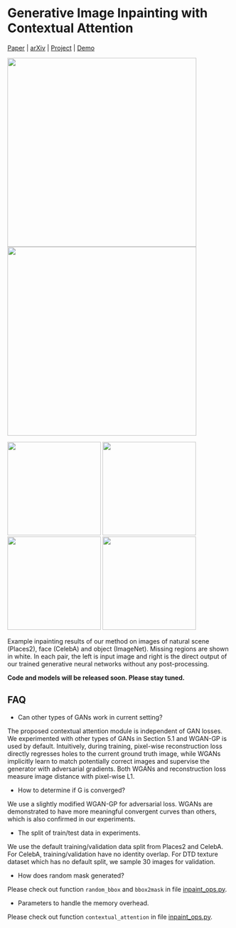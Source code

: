 # Generative Image Inpainting with Contextual Attention

[Paper](http://jhyu.me/resources/publications/yu2018-generative-inpainting-paper.pdf) | [arXiv](https://arxiv.org/abs/1801.07892) | [Project](http://jhyu.me/posts/2018/01/20/generative-inpainting.html) | [Demo](http://jhyu.me/posts/2018/01/20/generative-inpainting.html#post)



<img src="https://user-images.githubusercontent.com/22609465/35317673-845730e4-009d-11e8-920e-62ea0a25f776.png" width="425"/> <img src="https://user-images.githubusercontent.com/22609465/35317674-846418ea-009d-11e8-90c7-652e32cef798.png" width="425"/>

<img src="https://user-images.githubusercontent.com/22609465/35317678-848aa3fc-009d-11e8-84a5-01be01a31fc6.png" width="210"/> <img src="https://user-images.githubusercontent.com/22609465/35317679-8496ab84-009d-11e8-945c-e1f957b04288.png" width="210"/>
<img src="https://user-images.githubusercontent.com/22609465/35347783-c5e948fe-00fb-11e8-819c-8212d4edcfd3.png" width="210"/> <img src="https://user-images.githubusercontent.com/22609465/35347784-c5f4242c-00fb-11e8-8e46-5ad224e15096.png" width="210"/>

Example inpainting results of our method on images of natural scene (Places2), face (CelebA) and object (ImageNet). Missing regions are shown in white. In each pair, the left is input image and right is the direct output of our trained generative neural networks without any post-processing.

**Code and models will be released soon. Please stay tuned.**


FAQ
---

* Can other types of GANs work in current setting?

The proposed contextual attention module is independent of GAN losses. We experimented with other types of GANs in Section 5.1 and WGAN-GP is used by default. Intuitively, during training, pixel-wise reconstruction loss directly regresses holes to the current ground truth image, while WGANs implicitly learn to match potentially correct images and supervise the generator with adversarial gradients. Both WGANs and reconstruction loss measure image distance with pixel-wise L1.

* How to determine if G is converged?

We use a slightly modified WGAN-GP for adversarial loss. WGANs are demonstrated to have more meaningful convergent curves than others, which is also confirmed in our experiments.

* The split of train/test data in experiments.

We use the default training/validation data split from Places2 and CelebA. For CelebA, training/validation have no identity overlap. For DTD texture dataset which has no default split, we sample 30 images for validation.

* How does random mask generated?

Please check out function `random_bbox` and `bbox2mask` in file [inpaint_ops.py](/inpaint_ops.py).

* Parameters to handle the memory overhead.

Please check out function `contextual_attention` in file [inpaint_ops.py](/inpaint_ops.py).
